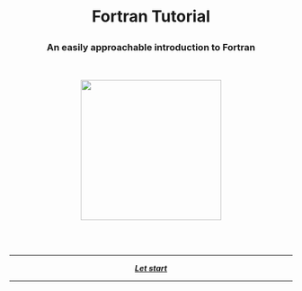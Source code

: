 # <p align="center"> Fortran Tutorial </p>

### <p align="center"> An easily approachable introduction to Fortran </p>
<br />

<p align="center">
  <img width="250" src="https://upload.wikimedia.org/wikipedia/commons/thumb/b/b8/Fortran_logo.svg/1024px-Fortran_logo.svg.png">
</p>
<br />

<br />

---

<p align="center">
  <em>
    <b>
      <a href="/guide/table-of-contents.md">
        Let start
      </a>
    </b>
  </em>
</p>

---
